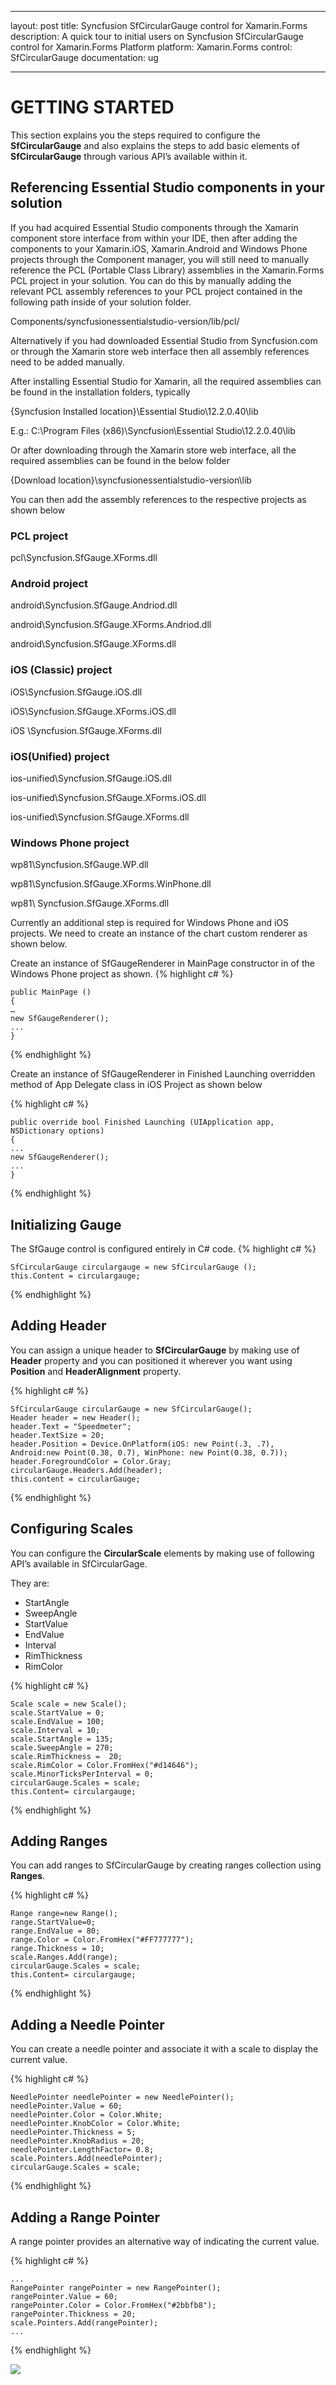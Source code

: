 ﻿---

layout: post
title: Syncfusion SfCircularGauge control for Xamarin.Forms
description:  A quick tour to initial users on Syncfusion SfCircularGauge control for Xamarin.Forms Platform
platform: Xamarin.Forms
control: SfCircularGauge
documentation: ug

---


# GETTING STARTED 

This section explains you the steps required to configure the **SfCircularGauge** and also explains the steps to add basic elements of **SfCircularGauge** through various API’s available within it.

## Referencing Essential Studio components in your solution

If you had acquired Essential Studio components through the Xamarin component store interface from within your IDE, then after adding the components to your Xamarin.iOS, Xamarin.Android and Windows Phone projects through the Component manager, you will still need to manually reference the PCL (Portable Class Library) assemblies in the Xamarin.Forms PCL project in your solution. You can do this by manually adding the relevant PCL assembly references to your PCL project contained in the following path inside of your solution folder.

Components/syncfusionessentialstudio-version/lib/pcl/

Alternatively if you had downloaded Essential Studio from Syncfusion.com or through the Xamarin store web interface then all assembly references need to be added manually.

After installing Essential Studio for Xamarin, all the required assemblies can be found in the installation folders, typically

{Syncfusion Installed location}\Essential Studio\12.2.0.40\lib

E.g.: C:\Program Files (x86)\Syncfusion\Essential Studio\12.2.0.40\lib

Or after downloading through the Xamarin store web interface, all the required assemblies can be found in the below folder

{Download location}\syncfusionessentialstudio-version\lib

You can then add the assembly references to the respective projects as shown below

### PCL project

pcl\Syncfusion.SfGauge.XForms.dll

### Android project

android\Syncfusion.SfGauge.Andriod.dll

android\Syncfusion.SfGauge.XForms.Andriod.dll

android\Syncfusion.SfGauge.XForms.dll

### iOS (Classic) project

iOS\Syncfusion.SfGauge.iOS.dll

iOS\Syncfusion.SfGauge.XForms.iOS.dll

iOS \Syncfusion.SfGauge.XForms.dll

### iOS(Unified) project

ios-unified\Syncfusion.SfGauge.iOS.dll

ios-unified\Syncfusion.SfGauge.XForms.iOS.dll

ios-unified\Syncfusion.SfGauge.XForms.dll

### Windows Phone project

wp81\Syncfusion.SfGauge.WP.dll

wp81\Syncfusion.SfGauge.XForms.WinPhone.dll

wp81\ Syncfusion.SfGauge.XForms.dll

Currently an additional step is required for Windows Phone and iOS projects. We need to create an instance of the chart custom renderer as shown below.

Create an instance of SfGaugeRenderer in MainPage constructor in of the Windows Phone project as shown.
{% highlight c# %}

    public MainPage ()
    {
    …
    new SfGaugeRenderer();
    ...
    }
{% endhighlight %}

Create an instance of SfGaugeRenderer in Finished Launching overridden method of App Delegate class in iOS Project as shown below

{% highlight c# %}

    public override bool Finished Launching (UIApplication app, NSDictionary options)
    {
    ...
    new SfGaugeRenderer();
    ...
    }
{% endhighlight %}


## Initializing Gauge 

The SfGauge control is configured entirely in C# code. 
{% highlight c# %}

    SfCircularGauge circulargauge = new SfCircularGauge ();
    this.Content = circulargauge;

{% endhighlight %}

## Adding Header

You can assign a unique header to **SfCircularGauge** by making use of **Header** property and you can positioned it wherever you want using **Position** and **HeaderAlignment** property.

{% highlight c# %}

    SfCircularGauge circularGauge = new SfCircularGauge(); 
    Header header = new Header();
    header.Text = "Speedmeter";
    header.TextSize = 20;
    header.Position = Device.OnPlatform(iOS: new Point(.3, .7), Android:new Point(0.38, 0.7), WinPhone: new Point(0.38, 0.7));
    header.ForegroundColor = Color.Gray;
    circularGauge.Headers.Add(header); 
    this.content = circularGauge;
    
{% endhighlight %}

## Configuring Scales

You can configure the **CircularScale** elements by making use of following API’s available in SfCircularGage.

They are:

* StartAngle
* SweepAngle
* StartValue
* EndValue
* Interval
* RimThickness
* RimColor

{% highlight c# %}

    Scale scale = new Scale();
    scale.StartValue = 0; 
    scale.EndValue = 100;
    scale.Interval = 10;
    scale.StartAngle = 135;
    scale.SweepAngle = 270;
    scale.RimThickness =  20;
    scale.RimColor = Color.FromHex("#d14646");
    scale.MinorTicksPerInterval = 0;
    circularGauge.Scales = scale;
    this.Content= circulargauge;

{% endhighlight %}

## Adding Ranges

You can add ranges to SfCircularGauge by creating ranges collection using **Ranges**.

{% highlight c# %}

    Range range=new Range();
    range.StartValue=0;
    range.EndValue = 80;
    range.Color = Color.FromHex("#FF777777");
    range.Thickness = 10;
    scale.Ranges.Add(range);
    circularGauge.Scales = scale; 
    this.Content= circulargauge;

{% endhighlight %}

## Adding a Needle Pointer

You can create a needle pointer and associate it with a scale to display the current value.

{% highlight c# %}

    NeedlePointer needlePointer = new NeedlePointer(); 
    needlePointer.Value = 60; 
    needlePointer.Color = Color.White; 
    needlePointer.KnobColor = Color.White;
    needlePointer.Thickness = 5;
    needlePointer.KnobRadius = 20;
    needlePointer.LengthFactor= 0.8;
    scale.Pointers.Add(needlePointer); 
    circularGauge.Scales = scale; 

{% endhighlight %}

## Adding a Range Pointer

A range pointer provides an alternative way of indicating the current value.

{% highlight c# %}
    
    ... 
    RangePointer rangePointer = new RangePointer();
    rangePointer.Value = 60; 
    rangePointer.Color = Color.FromHex("#2bbfb8");
    rangePointer.Thickness = 20; 
    scale.Pointers.Add(rangePointer);
    ...
    
 {% endhighlight %}
 
![](getting-started_images/default.png)